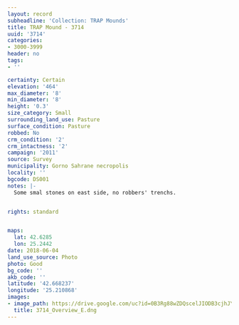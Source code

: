 ```yaml
---
layout: record
subheadline: 'Collection: TRAP Mounds'
title: TRAP Mound - 3714
uuid: '3714'
categories:
- 3000-3999
header: no
tags:
- ''

certainty: Certain
elevation: '464'
max_diameter: '8'
min_diameter: '8'
height: '0.3'
size_category: Small
surrounding_land_use: Pasture
surface_condition: Pasture
robbed: No
crm_condition: '2'
crm_intactness: '2'
campaign: '2011'
source: Survey
municipality: Gorno Sahrane necropolis
locality: ''
bgcode: DS001
notes: |-
  Some smal stones on east side, no robbers' trenchs.


rights: standard


maps:
  lat: 42.6285
  lon: 25.2442
date: 2018-06-04
land_use_source: Photo
photo: Good
bg_code: ''
akb_code: ''
latitude: '42.668237'
longitude: '25.210868'
images:
- image_path: https://drive.google.com/uc?id=0B3Rg88wZDQscelJIODB3cjhJYU0
  title: 3714_Overview_E.dng
---
```

